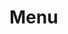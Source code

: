 # Menu


<script setup>
import { Menu } from "@ghentcdh/ui";

const menuItems = [
     {
        label: "item",
        action: () => alert("Item clicked")
     },
     {
        label: "Disabled item",
        disabled: true,
        // action: () => alert("Disabled item clicked")
      },
     { 
        label: 'Menu dropdown',
        items:[
           {
            label: "label"
          },
           {
            label: "Item 1",
            action: () => alert("Item 1 clicked")
          },
          {
            label: "Item 2",
            action: () => alert("Item 2 clicked")
          },
          {
            label: "Item 3",
            action: () => alert("Item 3 clicked")
          },
          {
            label: "Disabled item",
            disabled: true,
            action: () => alert("Item 3 clicked")
          },
          {
            label: "Submenu",
            items:[
               {
                label: "Item 1",
                action: () => alert("Submenu Item 1 clicked")
              },
              {
                label: "Item 2",
                action: () => alert("Submenu Item 2 clicked")
              },
            ]
          },
        ]
    }
];

const breadcrumbs = [
    { label: 'Home'},
    { label: 'this page' }
]
</script>


<Menu :breadcrumbs="breadcrumbs" :menu="menuItems"/>
